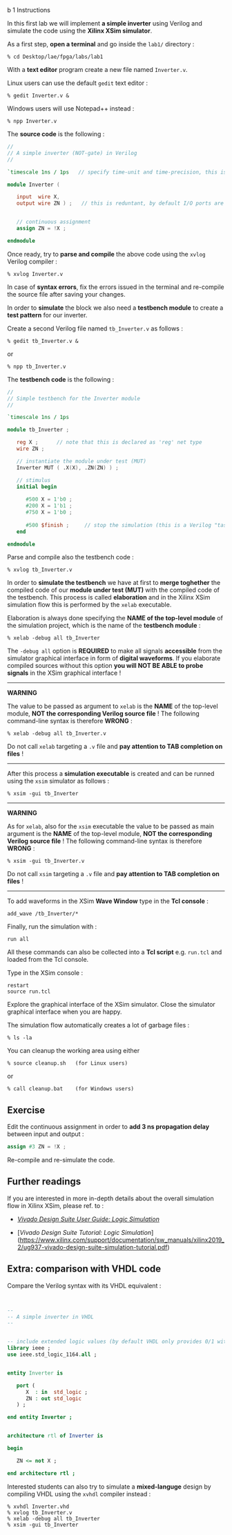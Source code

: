 b 1 Instructions

In this first lab we will implement **a simple inverter** using Verilog and simulate the code using the **Xilinx XSim simulator**.

As a first step, **open a terminal** and go inside the `lab1/` directory :

```
% cd Desktop/lae/fpga/labs/lab1
```

With a **text editor** program create a new file named `Inverter.v`.

Linux users can use the default `gedit` text editor :

```
% gedit Inverter.v &
```

Windows users will use Notepad++ instead :

```
% npp Inverter.v
```

The **source code** is the following :

```Verilog
//
// A simple inverter (NOT-gate) in Verilog
//

`timescale 1ns / 1ps   // specify time-unit and time-precision, this is only for simulation purposes

module Inverter (

   input  wire X,
   output wire ZN ) ;   // this is reduntant, by default I/O ports are always considered WIRES unless otherwise specified


   // continuous assignment
   assign ZN = !X ;

endmodule
```

Once ready, try to **parse and compile** the above code using the `xvlog` Verilog compiler :

```
% xvlog Inverter.v
```

In case of **syntax errors**, fix the errors issued in the terminal and re-compile the source file
after saving your changes.

In order to **simulate** the block we also need a **testbench module** to create a
**test pattern** for our inverter.

Create a second Verilog file named `tb_Inverter.v` as follows :

```
% gedit tb_Inverter.v &
```

or

```
% npp tb_Inverter.v
```

The **testbench code** is the following :

```verilog
//
// Simple testbench for the Inverter module
//

`timescale 1ns / 1ps

module tb_Inverter ;

   reg X ;      // note that this is declared as 'reg' net type
   wire ZN ;

   // instantiate the module under test (MUT)
   Inverter MUT ( .X(X), .ZN(ZN) ) ;

   // stimulus
   initial begin
   
      #500 X = 1'b0 ;
      #200 X = 1'b1 ;
      #750 X = 1'b0 ;
      
      #500 $finish ;     // stop the simulation (this is a Verilog "task")
   end

endmodule
```
Parse and compile also the testbench code :

```
% xvlog tb_Inverter.v
```

In order to **simulate the testbench** we have at first to **merge toghether** the compiled code
of our **module under test (MUT)** with the compiled code of the testbench.
This process is called **elaboration** and in the Xilinx XSim simulation flow this is performed
by the `xelab` executable.

Elaboration is always done specifying the **NAME of the top-level module** of the simulation project, which is 
the name of the **testbench module** :

```
% xelab -debug all tb_Inverter
```

The `-debug all` option is **REQUIRED** to make all signals **accessible** from the simulator
graphical interface in form of **digital waveforms**. If you elaborate compiled sources without this option
**you will NOT BE ABLE to probe signals** in the XSim graphical interface !

<hr>

**WARNING**

The value to be passed as argument to `xelab` is the **NAME** of the top-level module,
**NOT the corresponding Verilog source file** ! The following command-line syntax is therefore **WRONG** :

```
% xelab -debug all tb_Inverter.v
```

Do not call `xelab` targeting a `.v` file and **pay attention to TAB completion on files** !
<hr>

After this process a **simulation executable** is created and can be runned using the `xsim` simulator as
follows :

```
% xsim -gui tb_Inverter
```

<hr>

**WARNING**

As for `xelab`, also for the `xsim` executable the value to be passed as main argument is the **NAME** of the top-level module,
**NOT the corresponding Verilog source file** ! The following command-line syntax is therefore **WRONG** :

```
% xsim -gui tb_Inverter.v
```

Do not call `xsim` targeting a `.v` file and **pay attention to TAB completion on files** !
<hr>



To add waveforms in the XSim **Wave Window** type in the **Tcl console** :

```
add_wave /tb_Inverter/*
```

Finally, run the simulation with :

```
run all
```

All these commands can also be collected into a **Tcl script** e.g. `run.tcl` and loaded from the Tcl console.

Type in the XSim console :

```
restart
source run.tcl
``` 

Explore the graphical interface of the XSim simulator. Close the simulator graphical interface when you are happy.

The simulation flow automatically creates a lot of garbage files :

```
% ls -la
```

You can cleanup the working area using either

```
% source cleanup.sh   (for Linux users)
```

or

```
% call cleanup.bat    (for Windows users)
```


## Exercise

Edit the continuous assignment in order to **add 3 ns propagation delay** between input and output :

```verilog
assign #3 ZN = !X ;
```

Re-compile and re-simulate the code.


## Further readings

If you are interested in more in-depth details about the overall simulation flow in Xilinx XSim, please
ref. to :

* [*Vivado Design Suite User Guide: Logic Simulation*](https://www.xilinx.com/support/documentation/sw_manuals/xilinx2019_2/ug900-vivado-logic-simulation.pdf)

* [*Vivado Design Suite Tutorial: Logic Simulation*]
(https://www.xilinx.com/support/documentation/sw_manuals/xilinx2019_2/ug937-vivado-design-suite-simulation-tutorial.pdf)



## Extra: comparison with VHDL code

Compare the Verilog syntax with its VHDL equivalent :

```vhdl


--
-- A simple inverter in VHDL
-- 


-- include extended logic values (by default VHDL only provides 0/1 with the 'bit' data type)
library ieee ;
use ieee.std_logic_1164.all ;


entity Inverter is

   port (
      X  : in  std_logic ;
      ZN : out std_logic
   ) ;

end entity Inverter ;


architecture rtl of Inverter is

begin

   ZN <= not X ; 

end architecture rtl ;
```

Interested students can also try to simulate a **mixed-languge** design by compiling VHDL using the `xvhdl` compiler instead :

```
% xvhdl Inverter.vhd
% xvlog tb_Inverter.v
% xelab -debug all tb_Inverter
% xsim -gui tb_Inverter
``` 


